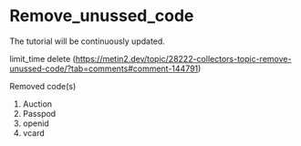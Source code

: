 # Remove_unussed_code

The tutorial will be continuously updated.


limit_time delete (https://metin2.dev/topic/28222-collectors-topic-remove-unussed-code/?tab=comments#comment-144791)

Removed code(s)

1. Auction
2. Passpod
3. openid
4. vcard
